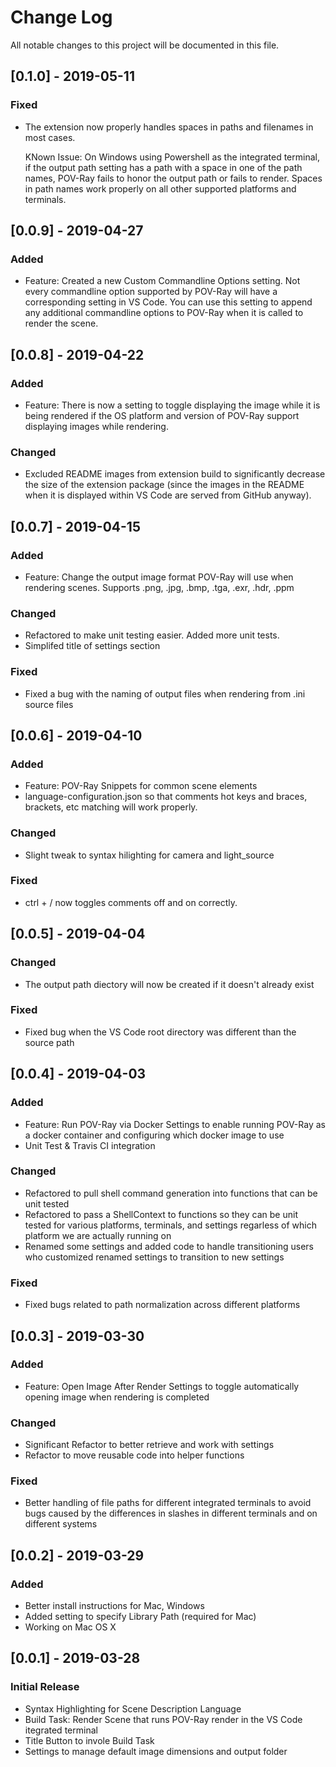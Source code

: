 
# Change Log
All notable changes to this project will be documented in this file.

## [0.1.0] - 2019-05-11

### Fixed

- The extension now properly handles spaces in paths and filenames in most cases. 

    KNown Issue: On Windows using Powershell as the integrated terminal, if the output path setting has a path with a space in one of the path names, POV-Ray fails to honor the output path or fails to render. Spaces in path names work properly on all other supported platforms and terminals.

## [0.0.9] - 2019-04-27

### Added

- Feature: Created a new Custom Commandline Options setting. Not every commandline option supported by POV-Ray will have a corresponding setting in VS Code. You can use this setting to append any additional commandline options to POV-Ray when it is called to render the scene.

## [0.0.8] - 2019-04-22

### Added

- Feature: There is now a setting to toggle displaying the image while it is being rendered if the OS platform and version of POV-Ray support displaying images while rendering.

### Changed

- Excluded README images from extension build to significantly decrease the size of the extension package (since the images in the README when it is displayed within VS Code are served from GitHub anyway).

## [0.0.7] - 2019-04-15

### Added

- Feature: Change the output image format POV-Ray will use when rendering scenes. Supports .png, .jpg, .bmp, .tga, .exr, .hdr, .ppm

### Changed

- Refactored to make unit testing easier. Added more unit tests.
- Simplifed title of settings section

### Fixed

- Fixed a bug with the naming of output files when rendering from .ini source files

## [0.0.6] - 2019-04-10

### Added

- Feature: POV-Ray Snippets for common scene elements
- language-configuration.json so that comments hot keys and braces, brackets, etc  matching will work properly.

### Changed

- Slight tweak to syntax hilighting for camera and light_source

### Fixed

- ctrl + / now toggles comments off and on correctly.

## [0.0.5] - 2019-04-04

### Changed

- The output path diectory will now be created if it doesn't already exist

### Fixed

- Fixed bug when the VS Code root directory was different than the source path

## [0.0.4] - 2019-04-03

### Added

- Feature: Run POV-Ray via Docker
  Settings to enable running POV-Ray as a docker container and configuring which docker image to use
- Unit Test & Travis CI integration

### Changed

- Refactored to pull shell command generation into functions that can be unit tested
- Refactored to pass a ShellContext to functions so they can be unit tested for various
  platforms, terminals, and settings regarless of which platform we are actually running on
- Renamed some settings and added code to handle transitioning users who customized renamed
  settings to transition to new settings

### Fixed

- Fixed bugs related to path normalization across different platforms
  
## [0.0.3] - 2019-03-30
 
### Added

- Feature: Open Image After Render
  Settings to toggle automatically opening image when rendering is completed

### Changed

- Significant Refactor to better retrieve and work with settings
- Refactor to move reusable code into helper functions

### Fixed

- Better handling of file paths for different integrated terminals to avoid bugs caused by the differences in slashes in different terminals and on different systems

## [0.0.2] - 2019-03-29
  
### Added

- Better install instructions for Mac, Windows
- Added setting to specify Library Path (required for Mac)
- Working on Mac OS X
  
## [0.0.1] - 2019-03-28
 
### Initial Release

- Syntax Highlighting for Scene Description Language
- Build Task: Render Scene that runs POV-Ray render in the VS Code itegrated terminal
- Title Button to invole Build Task
- Settings to manage default image dimensions and output folder
